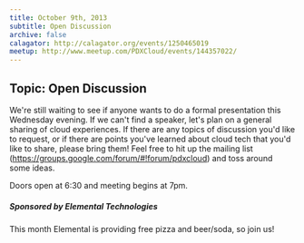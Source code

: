 ```yaml
---
title: October 9th, 2013
subtitle: Open Discussion
archive: false
calagator: http://calagator.org/events/1250465019
meetup: http://www.meetup.com/PDXCloud/events/144357022/
---
```


## Topic: Open Discussion
We're still waiting to see if anyone wants to do a formal presentation this Wednesday evening. If we can't find a speaker, let's plan on a general sharing of cloud experiences. If there are any topics of discussion you'd like to request, or if there are points you've learned about cloud tech that you'd like to share, please bring them! Feel free to hit up the mailing list (https://groups.google.com/forum/#!forum/pdxcloud) and toss around some ideas.

Doors open at 6:30 and meeting begins at 7pm.

##### Sponsored by Elemental Technologies

This month Elemental is providing free pizza and beer/soda, so join us!
